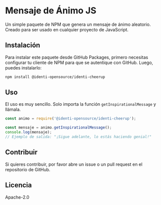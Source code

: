 
# Mensaje de Ánimo JS

Un simple paquete de NPM que genera un mensaje de ánimo aleatorio. Creado para ser usado en cualquier proyecto de JavaScript.

## Instalación

Para instalar este paquete desde GitHub Packages, primero necesitas configurar tu cliente de NPM para que se autentique con GitHub. Luego, puedes instalarlo:

```bash
npm install @identi-opensource/identi-cheerup
```

## Uso

El uso es muy sencillo. Solo importa la función `getInspirationalMessage` y llámala.

```javascript
const animo = require('@identi-opensource/identi-cheerup');

const mensaje = animo.getInspirationalMessage();
console.log(mensaje); 
// Ejemplo de salida: "¡Sigue adelante, lo estás haciendo genial!"
```

## Contribuir
Si quieres contribuir, por favor abre un issue o un pull request en el repositorio de GitHub.

## Licencia
Apache-2.0
